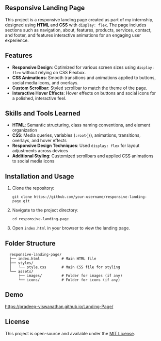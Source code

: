 
## Responsive Landing Page

This project is a responsive landing page created as part of my internship, designed using **HTML** and **CSS** with `display: flex`. The page includes sections such as navigation, about, features, products, services, contact, and footer, and features interactive animations for an engaging user experience.

## Features

- **Responsive Design**: Optimized for various screen sizes using `display: flex` without relying on CSS Flexbox.
- **CSS Animations**: Smooth transitions and animations applied to buttons, social media icons, and overlays.
- **Custom Scrollbar**: Styled scrollbar to match the theme of the page.
- **Interactive Hover Effects**: Hover effects on buttons and social icons for a polished, interactive feel.

## Skills and Tools Learned

- **HTML**: Semantic structuring, class naming conventions, and element organization
- **CSS**: Media queries, variables (`:root{}`), animations, transitions, overlays, and hover effects
- **Responsive Design Techniques**: Used `display: flex` for layout adjustments across devices
- **Additional Styling**: Customized scrollbars and applied CSS animations to social media icons

## Installation and Usage

1. Clone the repository:
   
       git clone https://github.com/your-username/responsive-landing-page.git
   
2. Navigate to the project directory:
   
       cd responsive-landing-page
   
3. Open `index.html` in your browser to view the landing page.

## Folder Structure

      responsive-landing-page/
      ├── index.html          # Main HTML file
      ├── styles/
      │   └── style.css       # Main CSS file for styling
      └── assets/
          ├── images/         # Folder for images (if any)
          └── icons/          # Folder for icons (if any)

## Demo

https://pradeep-viswanathan.github.io/Landing-Page/

## License

This project is open-source and available under the [MIT License](LICENSE).
